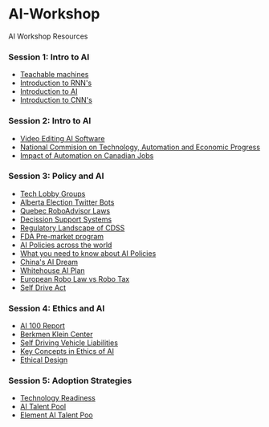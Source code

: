 # AI-Workshop
AI Workshop Resources


### Session 1: Intro to AI

* [Teachable machines](https://teachablemachine.withgoogle.com/)
* [Introduction to RNN's](https://medium.com/explore-artificial-intelligence/an-introduction-to-recurrent-neural-networks-72c97bf0912
)
* [Introduction to AI](https://docs.google.com/presentation/d/1kSuQyW5DTnkVaZEjGYCkfOxvzCqGEFzWBy4e9Uedd9k/preview?imm_mid=0f9b7e&cmp=em-data-na-na-newsltr_20171213&slide=id.g1e301fae90_1_583
)
* [Introduction to CNN's](https://towardsdatascience.com/simple-introduction-to-convolutional-neural-networks-cdf8d3077bac)




### Session 2: Intro to AI

* [Video Editing AI Software](https://news.stanford.edu/2019/06/05/edit-video-editing-text/)
* [National Commision on Technology, Automation and Economic Progress](https://files.eric.ed.gov/fulltext/ED023803.pdf)
* [Impact of Automation on Canadian Jobs](https://brookfieldinstitute.ca/report/the-talented-mr-robot/)


### Session 3: Policy and AI

* [Tech Lobby Groups](https://gizmodo.com/powerful-lobby-group-wants-to-keep-ai-unregulated-1819842165)
* [Alberta Election Twitter Bots](https://globalnews.ca/news/5170015/alberta-election-twitter-bots/)
* [Quebec RoboAdvisor Laws](https://lautorite.qc.ca/en/professionals/regulations-and-obligations/distribution-of-financial-products-and-services/regulations/#c37393
)
* [Decission Support Systems](https://www.intechopen.com/books/efficient-decision-support-systems-practice-and-challenges-in-biomedical-related-domain/impacts-and-risks-of-adopting-clinical-decision-support-systems
)
* [Regulatory Landscape of CDSS](https://anesthesiology.pubs.asahq.org/article.aspx?articleid=2669863)
* [FDA Pre-market program](https://www.raps.org/news-and-articles/news-articles/2019/1/fda-speeds-up-artificial-intelligence-approvals-r
)
* [AI Policies across the world](https://futureoflife.org/ai-policy/)
* [What you need to know about AI Policies](https://medium.com/politics-ai/ai-policy-101-what-you-need-to-know-about-ai-policy-163a2bd68d65
)
* [China's AI Dream](https://www.fhi.ox.ac.uk/wp-content/uploads/Deciphering_Chinas_AI-Dream.pdf)
* [Whitehouse AI Plan](https://www.whitehouse.gov/ai)
* [European Robo Law vs Robo Tax](https://www.reuters.com/article/us-europe-robots-lawmaking/european-parliament-calls-for-robot-law-rejects-robot-tax-idUSKBN15V2KM)
* [Self Drive Act](https://www.congress.gov/bill/115th-congress/house-bill/3388)

### Session 4: Ethics and AI
* [AI 100 Report](https://ai100.stanford.edu/sites/g/files/sbiybj9861/f/ai100report10032016fnl_singles.pdf)
* [Berkmen Klein Center](https://cyber.harvard.edu/topics/ethics-and-governance-ai)
* [Self Driving Vehicle Liabilities](https://en.wikipedia.org/wiki/Self-driving_car_liability#Policy_considerations_(US))
* [Key Concepts in Ethics of AI](https://arxiv.org/ftp/arxiv/papers/1809/1809.07027.pdf)
* [Ethical Design](https://ieeexplore.ieee.org/abstract/document/7924235)

### Session 5: Adoption Strategies
* [Technology Readiness](https://www.slideshare.net/lersmethasakul/technology-readiness)
* [AI Talent Pool](https://jfgagne.ai/talent-2019/#easy-footnote-19-985)
* [Element AI Talent Poo](https://medium.com/element-ai/)


